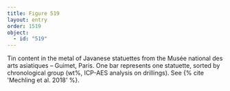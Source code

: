 ```yaml
---
title: Figure 519
layout: entry
order: 1519
object:
  - id: "519"
---
```


Tin content in the metal of Javanese statuettes from the Musée national des arts asiatiques – Guimet, Paris. One bar represents one statuette, sorted by chronological group (wt%, ICP-AES analysis on drillings). See {% cite 'Mechling et al. 2018' %}.
